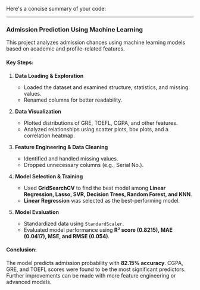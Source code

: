 Here's a concise summary of your code:

---

### **Admission Prediction Using Machine Learning**

This project analyzes admission chances using machine learning models based on academic and profile-related features.

#### **Key Steps:**

1. **Data Loading & Exploration**

   - Loaded the dataset and examined structure, statistics, and missing values.
   - Renamed columns for better readability.

2. **Data Visualization**

   - Plotted distributions of GRE, TOEFL, CGPA, and other features.
   - Analyzed relationships using scatter plots, box plots, and a correlation heatmap.

3. **Feature Engineering & Data Cleaning**

   - Identified and handled missing values.
   - Dropped unnecessary columns (e.g., Serial No.).

4. **Model Selection & Training**

   - Used **GridSearchCV** to find the best model among **Linear Regression, Lasso, SVR, Decision Trees, Random Forest, and KNN**.
   - **Linear Regression** was selected as the best-performing model.

5. **Model Evaluation**
   - Standardized data using `StandardScaler`.
   - Evaluated model performance using **R² score (0.8215), MAE (0.0417), MSE, and RMSE (0.054)**.

#### **Conclusion:**

The model predicts admission probability with **82.15% accuracy**. CGPA, GRE, and TOEFL scores were found to be the most significant predictors. Further improvements can be made with more feature engineering or advanced models.
